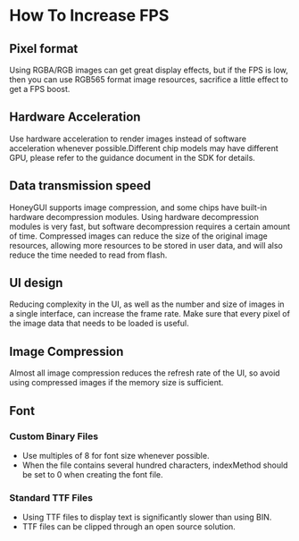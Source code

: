 # How To Increase FPS

## Pixel format

Using RGBA/RGB images can get great display effects, but if the FPS is low, then you can use RGB565 format image resources, sacrifice a little effect to get a FPS boost.

## Hardware Acceleration

Use hardware acceleration to render images instead of software acceleration whenever possible.Different chip models may have different GPU, please refer to the guidance document in the SDK for details.

## Data transmission speed

HoneyGUI supports image compression, and some chips have built-in hardware decompression modules. Using hardware decompression modules is very fast, but software decompression requires a certain amount of time. Compressed images can reduce the size of the original image resources, allowing more resources to be stored in user data, and will also reduce the time needed to read from flash.

## UI design

Reducing complexity in the UI, as well as the number and size of images in a single interface, can increase the frame rate. Make sure that every pixel of the image data that needs to be loaded is useful.

## Image Compression

Almost all image compression reduces the refresh rate of the UI, so avoid using compressed images if the memory size is sufficient.

## Font

### Custom Binary Files

* Use multiples of 8 for font size whenever possible.
* When the file contains several hundred characters, indexMethod should be set to 0 when creating the font file.

### Standard TTF Files

* Using TTF files to display text is significantly slower than using BIN.
* TTF files can be clipped through an open source solution.
